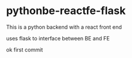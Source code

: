 # pythonbe-reactfe-flask

This is a python backend with a react front end

uses flask to interface between BE and FE 

ok first commit